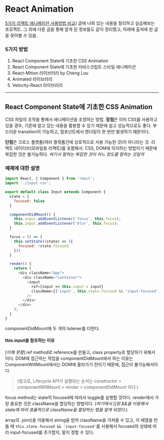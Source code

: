 # React Animation
[5가지 리액트 애니메이션 사용방법 비교](https://medium.com/@minoo/%EB%B2%88%EC%97%AD-5%EA%B0%80%EC%A7%80-%EB%A6%AC%EC%95%A1%ED%8A%B8-%EC%95%A0%EB%8B%88%EB%A9%94%EC%9D%B4%EC%85%98-%EC%9E%A5-%EB%8B%A8%EC%A0%90-%EB%B9%84%EA%B5%90-react-animations-in-depth-884ff6e61b88)) 글에 나와 있는 내용을 정리하고 실습해보는 프로젝트. 그 외에 다른 글을 통해 알게 된 정보들도 같이 정리했고, 아래에 출처에 원 글을 찾아볼 수 있음.

### 5가지 방법
1. React Component State에 기초한 CSS Animation
2. React Component State에 기초한 자바스크립트 스타일 애니메이션
3. React-Mition 라이브러리 by Cheng Lou
4. Animated 라이브러리
5. Velocity-React 라이브러리

***

## React Component State에 기초한 CSS Animation
CSS 파일의 조작을 통해서 애니메이션을 조정하는 방법. **장점**은 이미 CSS를 사용하고 있을 경우, 기존에 알고 있는 내용을 활용할 수 있기 때문에 쉽고 성능적으로도 좋다. 부드러운 transition이 가능하고, 컴포넌트에서 렌더링이 한 번만 발생하기 떄문이다. 

**단점**은 크로스 플랫폼(여러 플랫폼간에 상호적으로 사용 가능한 것)이 아니라는 것. 리액트 네이티브(모바일용 리액트)를 포함해서. CSS, DOM에 의지하는 방법이기 때문에 복잡한 것은 불가능하다. *여기서 말하는 복잡한 것이 어느 정도를 말하는 것일까*

### 예제에 대한 설명

```js
import React, { Component } from 'react';
import './input.css';

export default class Input extends Component {
  state = {
    focused: false
  }

  componentDidMount() {
    this.input.addEventListener('focus', this.focus);
    this.input.addEventListener('blur', this.focus);  
  }

  focus = () => {
    this.setState((state) => ({
      focused: !state.focused
    }))
  }

  render() {
    return (
      <div className="App">
        <div className="container">
          <input 
            ref={input => this.input = input}
            className={['input', this.state.focused && 'input-focused'].join(' ')}
          />
        </div>
      </div>
    );
  }
}
```

componentDidMount에 두 개의 listener를 더한다. 

#### this.input을 참조하는 이유 

[*이해 못함*] ref method로 reference를 만들고, class property로 할당하기 위해서이다. DOM에 접근하는 작업을 componentDidMount에서 하는 이유는 ComponentWillMount에서는 DOM에 올라가기 전이기 때문에, 접근이 불가능해서이다. 
>(참고로, Lifecycle API가 실행되는 순서는 constructor > componentWillMount > render > componentDidMount 이다.)

focus method는 state의 focused에 따라서 toggle를 실행할 것이다. render에서 가장 중요한 것은 className을 할당하는 방법이다. (*여기에서 []랑 &&을 이용해서 state에 따라 효율적으로 className을 할당하는 법을 알게 되었다.*)

array의 .join()을 이용해서 string을 얻어 className을 가져올 수 있고, 이 배열을 만들 때 `this.state.focused && 'input-focused'`를 사용해서 focused의 상태에 따라 input-focused를 추가할지, 말지 정할 수 있다.